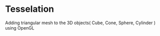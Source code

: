 # Tesselation
Adding triangular mesh to the 3D objects( Cube, Cone, Sphere, Cylinder ) using OpenGL
